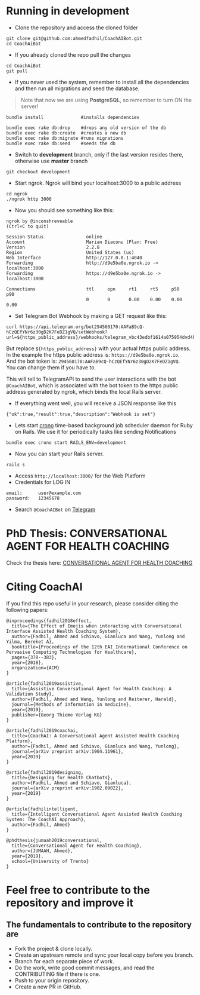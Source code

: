 # Running in development

* Clone the repository and access the cloned folder
```
git clone git@github.com:ahmedfadhil/CoachAIBot.git
cd CoachAiBot
```

* If you already cloned the repo pull the changes


```
cd CoachAiBot
git pull
```

* If you never used the system, remember to install all the dependencies and then run all migrations and seed the database.

> Note that now we are using <B>PostgreSQL</B>, so remember to turn ON the server!

```
bundle install              #installs dependencies

bundle exec rake db:drop    #drops any old version of the db
bundle exec rake db:create  #creates a new db
bundle exec rake db:migrate #runs migrations
bundle exec rake db:seed    #seeds the db
```

* Switch to <b>development</b> branch, only if the last version resides there, otherwise use <b>master</b> branch

```
git checkout development
```

* Start ngrok. Ngrok will bind your localhost:3000 to a public address

```
cd ngrok
./ngrok http 3000
```

* Now you should see something like this:

```
ngrok by @inconshreveable                                       (Ctrl+C to quit)
                                                                                
Session Status                online                                            
Account                       Marian Diaconu (Plan: Free)                       
Version                       2.2.8                                             
Region                        United States (us)                                
Web Interface                 http://127.0.0.1:4040                             
Forwarding                    http://d9e5ba0e.ngrok.io -> localhost:3000        
Forwarding                    https://d9e5ba0e.ngrok.io -> localhost:3000       
                                                                                
Connections                   ttl     opn     rt1     rt5     p50     p90       
                              0       0       0.00    0.00    0.00    0.00 
```

* Set Telegram Bot Webhook by making a GET request like this:

```
curl https://api.telegram.org/bot294560170:AAFaB9cQ-hCzQEfYNr6z30gD2K7FeDZ1gVQ/setWebhook?url=${https_public_address}/webhooks/telegram_vbc43edbf1614a075954dvd4bfab34l1
```

But replace `${https_public_address}` with your actual https public address. <br/>
In the example the https public address is: `https://d9e5ba0e.ngrok.io`.<br/>
And the bot token is: `294560170:AAFaB9cQ-hCzQEfYNr6z30gD2K7FeDZ1gVQ`.<br/>
You can change them if you have to.


This will tell to TelegramAPI to send the user interactions with the bot `@CoachAIBot`, 
which is associated with the bot token to the https public address generated by ngrok,
which binds the local Rails server.

* If everything went well, you will receive a JSON response like this
```
{"ok":true,"result":true,"description":"Webhook is set"}
```

* Lets start [crono](https://github.com/plashchynski/crono) time-based background job scheduler daemon for Ruby on Rails.
We use it for periodically tasks like sending Notifications 
```
bundle exec crono start RAILS_ENV=development
```

* Now you can start your Rails server.
```
rails s
```

* Access `http://localhost:3000/` for the Web Platform 
* Credentials for LOG IN
```
email:      user@example.com
password:   12345678
```
* Search `@CoachAIBot` on [Telegram](https://web.telegram.org/#/login)

# PhD Thesis: CONVERSATIONAL AGENT FOR HEALTH COACHING
Check the thesis here: [CONVERSATIONAL AGENT FOR HEALTH COACHING](https://www.researchgate.net/profile/Ahmed_Fadhil4/publication/333339647_CONVERSATIONAL_AGENT_FOR_HEALTH_COACHING/links/5ce7a4f892851c4eabba36bb/CONVERSATIONAL-AGENT-FOR-HEALTH-COACHING.pdf)
# Citing CoachAI
If you find this repo useful in your research, please consider citing the following papers:
```
@inproceedings{fadhil2018effect,
  title={The Effect of Emojis when interacting with Conversational Interface Assisted Health Coaching System},
  author={Fadhil, Ahmed and Schiavo, Gianluca and Wang, Yunlong and Yilma, Bereket A},
  booktitle={Proceedings of the 12th EAI International Conference on Pervasive Computing Technologies for Healthcare},
  pages={378--383},
  year={2018},
  organization={ACM}
}

@article{fadhil2019assistive,
  title={Assistive Conversational Agent for Health Coaching: A Validation Study},
  author={Fadhil, Ahmed and Wang, Yunlong and Reiterer, Harald},
  journal={Methods of information in medicine},
  year={2019},
  publisher={Georg Thieme Verlag KG}
}

@article{fadhil2019coachai,
  title={CoachAI: A Conversational Agent Assisted Health Coaching Platform},
  author={Fadhil, Ahmed and Schiavo, Gianluca and Wang, Yunlong},
  journal={arXiv preprint arXiv:1904.11961},
  year={2019}
}

@article{fadhil2019designing,
  title={Designing for Health Chatbots},
  author={Fadhil, Ahmed and Schiavo, Gianluca},
  journal={arXiv preprint arXiv:1902.09022},
  year={2019}
}

@article{fadhilintelligent,
  title={Intelligent Conversational Agent Assisted Health Coaching System: The CoachAI Approach},
  author={Fadhil, Ahmed}
}

@phdthesis{jumaah2019conversational,
  title={Conversational Agent for Health Coaching},
  author={JUMAAH, Ahmed},
  year={2019},
  school={University of Trento}
}
```
# Feel free to contribute to the repository and improve it
## The fundamentals to contribute to the repository are

- Fork the project & clone locally.
- Create an upstream remote and sync your local copy before you branch.
- Branch for each separate piece of work.
- Do the work, write good commit messages, and read the CONTRIBUTING file if there is one.
- Push to your origin repository.
- Create a new PR in GitHub.




